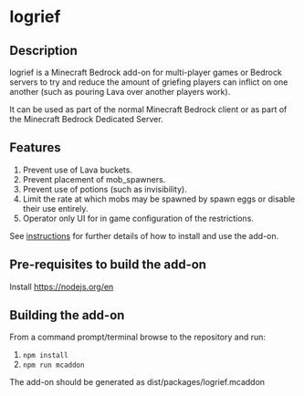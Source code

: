 # logrief

## Description

logrief is a Minecraft Bedrock add-on for multi-player games or Bedrock servers to try and reduce the amount of griefing players can inflict on one another (such as pouring Lava over another players work).

It can be used as part of the normal Minecraft Bedrock client or as part of the Minecraft Bedrock Dedicated Server.

## Features

1) Prevent use of Lava buckets.
2) Prevent placement of mob_spawners.
3) Prevent use of potions (such as invisibility).
4) Limit the rate at which mobs may be spawned by spawn eggs or disable their use entirely.
5) Operator only UI for in game configuration of the restrictions.

See [instructions](docs/Instructions.md) for further details of how to install and use the add-on.

## Pre-requisites to build the add-on

Install https://nodejs.org/en

## Building the add-on

From a command prompt/terminal browse to the repository and run:
1) `npm install`
2) `npm run mcaddon`

The add-on should be generated as dist/packages/logrief.mcaddon
